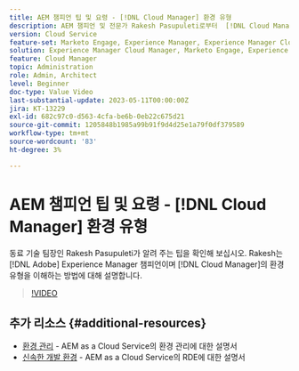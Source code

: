 ```yaml
---
title: AEM 챔피언 팁 및 요령 - [!DNL Cloud Manager] 환경 유형
description: AEM 챔피언 및 전문가 Rakesh Pasupuleti로부터  [!DNL Cloud Manager]의 환경 유형에 대한 팁을 확인하십시오.
version: Cloud Service
feature-set: Marketo Engage, Experience Manager, Experience Manager Cloud Manager
solution: Experience Manager Cloud Manager, Marketo Engage, Experience Manager Cloud Manager
feature: Cloud Manager
topic: Administration
role: Admin, Architect
level: Beginner
doc-type: Value Video
last-substantial-update: 2023-05-11T00:00:00Z
jira: KT-13229
exl-id: 682c97c0-d563-4cfa-be6b-0eb22c675d21
source-git-commit: 1205848b1985a99b91f9d4d25e1a79f0df379589
workflow-type: tm+mt
source-wordcount: '83'
ht-degree: 3%

---
```


# AEM 챔피언 팁 및 요령 - [!DNL Cloud Manager] 환경 유형

동료 기술 팀장인 Rakesh Pasupuleti가 알려 주는 팁을 확인해 보십시오. Rakesh는 [!DNL Adobe] Experience Manager 챔피언이며 [!DNL Cloud Manager]의 환경 유형을 이해하는 방법에 대해 설명합니다.

>[!VIDEO](https://video.tv.adobe.com/v/3419297?quality=12&learn=on)

## 추가 리소스 {#additional-resources}

* [환경 관리](https://experienceleague.adobe.com/docs/experience-manager-cloud-service/content/implementing/using-cloud-manager/manage-environments.html) - AEM as a Cloud Service의 환경 관리에 대한 설명서
* [신속한 개발 환경](https://experienceleague.adobe.com/docs/experience-manager-cloud-service/content/implementing/developing/rapid-development-environments.html?lang=ko-KR) - AEM as a Cloud Service의 RDE에 대한 설명서
